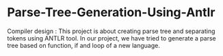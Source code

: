 # Parse-Tree-Generation-Using-Antlr
Compiler design : This project is about creating parse tree and separating tokens using ANTLR tool.  In our project, we have tried to generate a parse  tree based on function, if and loop of a new language.
